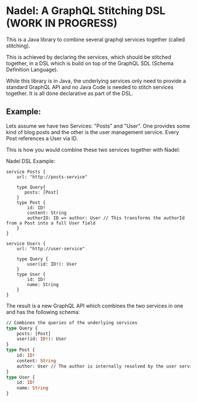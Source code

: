 # Nadel: A GraphQL Stitching DSL (WORK IN PROGRESS)

This is a Java library to combine several graphql services together (called stitching).

This is achieved by declaring the services, which should be stitched together, in a DSL which 
is build on top of the GraphQL SDL (Schema Definition Language). 

While this library is in Java, the underlying services only need to provide a standard
GraphQL API and no Java Code is needed to stitch services together. It is all done declarative as part of the DSL.


## Example:

Lets assume we have two Services: "Posts" and "User". One provides some kind of blog posts and the other
is the user management service. Every Post references a User via ID.

This is how you would combine these two services together with Nadel:

Nadel DSL Example:
```
service Posts {
    url: "http://posts-service"
    
    type Query{
       posts: [Post]
    }
    type Post {
        id: ID!
        content: String
        authorID: ID => author: User // This transforms the authorId from a Post into a full User field
    }
}

service Users {
    url: "http://user-service"
    
    type Query {
        user(id: ID!): User
    }
    type User {
        id: ID!
        name: String
    }
}

```

The result is a new GraphQL API which combines the two services in one and has the following schema:

```graphql
// Combines the queries of the underlying services
type Query {
    posts: [Post]
    user(id: ID!): User
}       
type Post {
    id: ID!
    content: String
    author: User // The author is internally resolved by the user service 
}
type User {
    id: ID!
    name: String
}
``` 